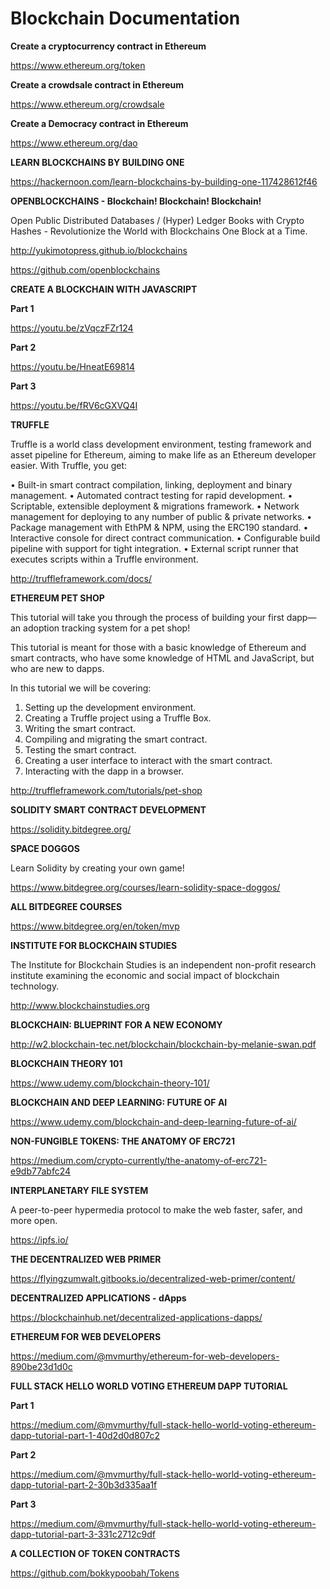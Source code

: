 # Blockchain Documentation

**Create a cryptocurrency contract in Ethereum**

https://www.ethereum.org/token

**Create a crowdsale contract in Ethereum**

https://www.ethereum.org/crowdsale

**Create a Democracy contract in Ethereum**

https://www.ethereum.org/dao

**LEARN BLOCKCHAINS BY BUILDING ONE**

https://hackernoon.com/learn-blockchains-by-building-one-117428612f46

**OPENBLOCKCHAINS - Blockchain! Blockchain! Blockchain!**

Open Public Distributed Databases / (Hyper) Ledger Books with Crypto Hashes - Revolutionize the World with Blockchains One Block at a Time.

http://yukimotopress.github.io/blockchains

https://github.com/openblockchains

**CREATE A BLOCKCHAIN WITH JAVASCRIPT**

__Part 1__

https://youtu.be/zVqczFZr124

__Part 2__

https://youtu.be/HneatE69814

__Part 3__

https://youtu.be/fRV6cGXVQ4I

**TRUFFLE**

Truffle is a world class development environment, testing framework and asset pipeline for Ethereum, aiming to make life as an Ethereum developer easier. With Truffle, you get:

• Built-in smart contract compilation, linking, deployment and binary management.
• Automated contract testing for rapid development.
• Scriptable, extensible deployment & migrations framework.
• Network management for deploying to any number of public & private networks.
• Package management with EthPM & NPM, using the ERC190 standard.
• Interactive console for direct contract communication.
• Configurable build pipeline with support for tight integration.
• External script runner that executes scripts within a Truffle environment.

http://truffleframework.com/docs/

**ETHEREUM PET SHOP**

This tutorial will take you through the process of building your first dapp—an adoption tracking system for a pet shop!

This tutorial is meant for those with a basic knowledge of Ethereum and smart contracts, who have some knowledge of HTML and JavaScript, but who are new to dapps.

In this tutorial we will be covering:

1. Setting up the development environment.
2. Creating a Truffle project using a Truffle Box.
3. Writing the smart contract.
4. Compiling and migrating the smart contract.
5. Testing the smart contract.
6. Creating a user interface to interact with the smart contract.
7. Interacting with the dapp in a browser.

http://truffleframework.com/tutorials/pet-shop

**SOLIDITY SMART CONTRACT DEVELOPMENT**

https://solidity.bitdegree.org/

**SPACE DOGGOS**

Learn Solidity by creating your own game!

https://www.bitdegree.org/courses/learn-solidity-space-doggos/

**ALL BITDEGREE COURSES**

https://www.bitdegree.org/en/token/mvp

**INSTITUTE FOR BLOCKCHAIN STUDIES**

The Institute for Blockchain Studies is an independent 
non-profit research institute examining the economic 
and social impact of blockchain technology.

http://www.blockchainstudies.org

**BLOCKCHAIN: BLUEPRINT FOR A NEW ECONOMY**

http://w2.blockchain-tec.net/blockchain/blockchain-by-melanie-swan.pdf

**BLOCKCHAIN THEORY 101**

https://www.udemy.com/blockchain-theory-101/

**BLOCKCHAIN AND DEEP LEARNING: FUTURE OF AI**

https://www.udemy.com/blockchain-and-deep-learning-future-of-ai/

**NON-FUNGIBLE TOKENS: THE ANATOMY OF ERC721**

https://medium.com/crypto-currently/the-anatomy-of-erc721-e9db77abfc24

**INTERPLANETARY FILE SYSTEM**

A peer-to-peer hypermedia protocol
to make the web faster, safer, and more open.

https://ipfs.io/

**THE DECENTRALIZED WEB PRIMER**

https://flyingzumwalt.gitbooks.io/decentralized-web-primer/content/

**DECENTRALIZED APPLICATIONS - dApps**

https://blockchainhub.net/decentralized-applications-dapps/

**ETHEREUM FOR WEB DEVELOPERS**

https://medium.com/@mvmurthy/ethereum-for-web-developers-890be23d1d0c

**FULL STACK HELLO WORLD VOTING ETHEREUM DAPP TUTORIAL**

__Part 1__

https://medium.com/@mvmurthy/full-stack-hello-world-voting-ethereum-dapp-tutorial-part-1-40d2d0d807c2

__Part 2__

https://medium.com/@mvmurthy/full-stack-hello-world-voting-ethereum-dapp-tutorial-part-2-30b3d335aa1f

__Part 3__

https://medium.com/@mvmurthy/full-stack-hello-world-voting-ethereum-dapp-tutorial-part-3-331c2712c9df

**A COLLECTION OF TOKEN CONTRACTS**

https://github.com/bokkypoobah/Tokens
